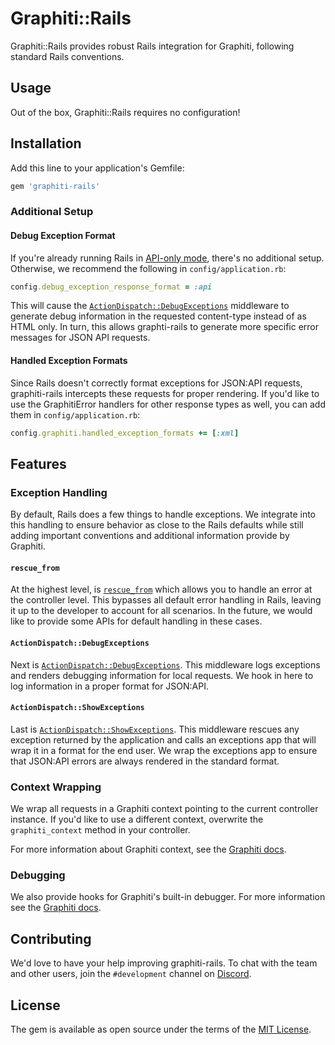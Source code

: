 # Graphiti::Rails

Graphiti::Rails provides robust Rails integration for Graphiti, following standard Rails conventions.

## Usage
Out of the box, Graphiti::Rails requires no configuration!

## Installation
Add this line to your application's Gemfile:

```ruby
gem 'graphiti-rails'
```

### Additional Setup

#### Debug Exception Format

If you're already running Rails in [API-only mode](https://guides.rubyonrails.org/api_app.html#changing-an-existing-application), there's no additional setup. Otherwise, we recommend the following in `config/application.rb`:

```ruby
config.debug_exception_response_format = :api
```

This will cause the [`ActionDispatch::DebugExceptions`][debug-exceptions] middleware to generate debug information in the requested content-type instead of as HTML only. In turn, this allows graphti-rails to generate more specific error messages for JSON API requests.

#### Handled Exception Formats

Since Rails doesn't correctly format exceptions for JSON:API requests, graphiti-rails intercepts these requests for proper rendering. If you'd like to use the GraphitiError handlers for other response types as well, you can add them in `config/application.rb`:

```ruby
config.graphiti.handled_exception_formats += [:xml]
```

## Features

### Exception Handling
By default, Rails does a few things to handle exceptions. We integrate into this handling to ensure behavior as close to the Rails defaults while still adding important conventions and additional information provide by Graphiti.

#### `rescue_from`

At the highest level, is [`rescue_from`][rescue-from] which allows you to handle an error at the controller level. This bypasses all default error handling in Rails, leaving it up to the developer to account for all scenarios. In the future, we would like to provide some APIs for default handling in these cases.

#### `ActionDispatch::DebugExceptions`

Next is [`ActionDispatch::DebugExceptions`][debug-exceptions]. This middleware logs exceptions and renders debugging information for local requests. We hook in here to log information in a proper format for JSON:API.

#### `ActionDispatch::ShowExceptions`

Last is [`ActionDispatch::ShowExceptions`][show-exceptions]. This middleware rescues any exception returned by the application and calls an exceptions app that will wrap it in a format for the end user. We wrap the exceptions app to ensure that JSON:API errors are always rendered in the standard format.

### Context Wrapping
We wrap all requests in a Graphiti context pointing to the current controller instance. If you'd like to use a different context, overwrite the `graphiti_context` method in your controller.

For more information about Graphiti context, see the [Graphiti docs][context].

### Debugging
We also provide hooks for Graphiti's built-in debugger. For more information see the [Graphiti docs][debugger].

## Contributing
We'd love to have your help improving graphiti-rails. To chat with the team and other users, join the `#development` channel on [Discord][discord].

## License
The gem is available as open source under the terms of the [MIT License](https://opensource.org/licenses/MIT).


[debug-exceptions]: https://api.rubyonrails.org/classes/ActionDispatch/DebugExceptions.html
[context]: https://www.graphiti.dev/guides/concepts/resources#context
[debugger]: https://www.graphiti.dev/guides/concepts/debugging#debugger
[rescue-from]: https://api.rubyonrails.org/classes/ActiveSupport/Rescuable/ClassMethods.html#method-i-rescue_from
[show-exceptions]: https://api.rubyonrails.org/classes/ActionDispatch/ShowExceptions.html
[discord]: https://discord.gg/wgqkMBsSRV
